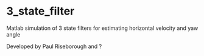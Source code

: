 # 3_state_filter
Matlab simulation of 3 state filters for estimating horizontal velocity and yaw angle

Developed by Paul Riseborough and ?

